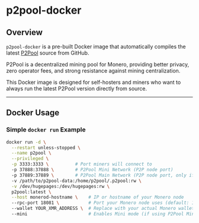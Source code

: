 # p2pool-docker

## Overview

`p2pool-docker` is a pre-built Docker image that automatically compiles the latest [P2Pool](https://github.com/SChernykh/p2pool) source from GitHub.

P2Pool is a decentralized mining pool for Monero, providing better privacy, zero operator fees, and strong resistance against mining centralization.

This Docker image is designed for self-hosters and miners who want to always run the latest P2Pool version directly from source.

---

## Docker Usage

### Simple `docker run` Example

```bash
docker run -d \
  --restart unless-stopped \
  --name p2pool \
  --privileged \
  -p 3333:3333 \          # Port miners will connect to
  -p 37888:37888 \        # P2Pool Mini Network (P2P node port)
  -p 37889:37889 \        # P2Pool Main Network (P2P node port, only if using mainnet)
  -v /path/to/p2pool-data:/home/p2pool/.p2pool:rw \
  -v /dev/hugepages:/dev/hugepages:rw \
  p2pool:latest \
  --host monerod-hostname \    # IP or hostname of your Monero node
  --rpc-port 18081 \           # Port your Monero node uses (default: 18081)
  --wallet YOUR_XMR_ADDRESS \  # Replace with your actual Monero wallet address
  --mini                       # Enables Mini mode (if using P2Pool Mini Network)
